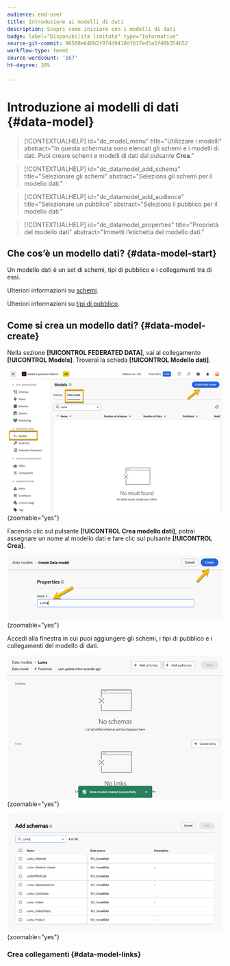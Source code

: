 ```yaml
---
audience: end-user
title: Introduzione ai modelli di dati
description: Scopri come iniziare con i modelli di dati
badge: label="Disponibilità limitata" type="Informative"
source-git-commit: 96508e648b2f97dd9410df617ed3a5fd8b354b52
workflow-type: tm+mt
source-wordcount: '167'
ht-degree: 38%

---
```


# Introduzione ai modelli di dati {#data-model}


>[!CONTEXTUALHELP]
>id="dc_model_menu"
>title="Utilizzare i modelli"
>abstract="In questa schermata sono elencati gli schemi e i modelli di dati. Puoi creare schemi e modelli di dati dal pulsante **Crea**."

>[!CONTEXTUALHELP]
>id="dc_datamodel_add_schema"
>title="Selezionare gli schemi"
>abstract="Seleziona gli schemi per il modello dati."


>[!CONTEXTUALHELP]
>id="dc_datamodel_add_audience"
>title="Selezionare un pubblico"
>abstract="Seleziona il pubblico per il modello dati."

>[!CONTEXTUALHELP]
>id="dc_datamodel_properties"
>title="Proprietà del modello dati"
>abstract="Immetti l’etichetta del modello dati."


## Che cos’è un modello dati? {#data-model-start}

Un modello dati è un set di schemi, tipi di pubblico e i collegamenti tra di essi.

Ulteriori informazioni su [schemi](../customer/schemas.md).

Ulteriori informazioni su [tipi di pubblico](../customer/audiences.md).

## Come si crea un modello dati? {#data-model-create}

Nella sezione **[!UICONTROL FEDERATED DATA]**, vai al collegamento **[!UICONTROL Models]**. Troverai la scheda **[!UICONTROL Modello dati]**.

![](assets/datamodel_create.png){zoomable="yes"}

Facendo clic sul pulsante **[!UICONTROL Crea modello dati]**, potrai assegnare un nome al modello dati e fare clic sul pulsante **[!UICONTROL Crea]**.

![](assets/datamodel_name.png){zoomable="yes"}

Accedi alla finestra in cui puoi aggiungere gli schemi, i tipi di pubblico e i collegamenti del modello di dati.

![](assets/datamodel_created.png){zoomable="yes"}

![](assets/datamodel_schemas.png){zoomable="yes"}

### Crea collegamenti {#data-model-links}

